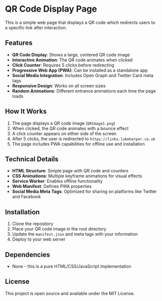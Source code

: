 # QR Code Display Page

This is a simple web page that displays a QR code which redirects users to a specific link after interaction.

## Features

- **QR Code Display**: Shows a large, centered QR code image
- **Interactive Animation**: The QR code animates when clicked
- **Click Counter**: Requires 5 clicks before redirecting
- **Progressive Web App (PWA)**: Can be installed as a standalone app
- **Social Media Integration**: Includes Open Graph and Twitter Card meta tags
- **Responsive Design**: Works on all screen sizes
- **Random Animations**: Different entrance animations each time the page loads

## How It Works

1. The page displays a QR code image (`QRImage1.png`)
2. When clicked, the QR code animates with a bounce effect
3. A click counter appears on either side of the screen
4. After 5 clicks, the user is redirected to `https://links.lukeharper.co.uk`
5. The page includes PWA capabilities for offline use and installation

## Technical Details

- **HTML Structure**: Simple page with QR code and counters
- **CSS Animations**: Multiple keyframe animations for visual effects
- **Service Worker**: Enables offline functionality
- **Web Manifest**: Defines PWA properties
- **Social Media Meta Tags**: Optimized for sharing on platforms like Twitter and Facebook

## Installation

1. Clone the repository
2. Place your QR code image in the root directory
3. Update the `manifest.json` and meta tags with your information
4. Deploy to your web server

## Dependencies

- None - this is a pure HTML/CSS/JavaScript implementation

## License

This project is open source and available under the MIT License.
